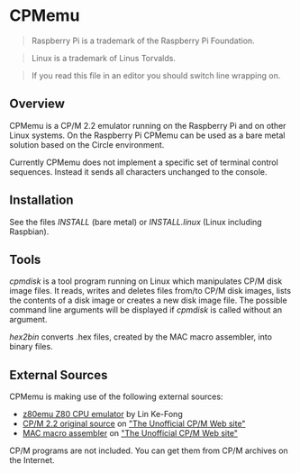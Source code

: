 CPMemu
======

> Raspberry Pi is a trademark of the Raspberry Pi Foundation.

> Linux is a trademark of Linus Torvalds.

> If you read this file in an editor you should switch line wrapping on.

Overview
--------

CPMemu is a CP/M 2.2 emulator running on the Raspberry Pi and on other Linux systems. On the Raspberry Pi CPMemu can be used as a bare metal solution based on the Circle environment.

Currently CPMemu does not implement a specific set of terminal control sequences. Instead it sends all characters unchanged to the console.

Installation
------------

See the files *INSTALL* (bare metal) or *INSTALL.linux* (Linux including Raspbian).

Tools
-----

*cpmdisk* is a tool program running on Linux which manipulates CP/M disk image files. It reads, writes and deletes files from/to CP/M disk images, lists the contents of a disk image or creates a new disk image file. The possible command line arguments will be displayed if *cpmdisk* is called without an argument.

*hex2bin* converts .hex files, created by the MAC macro assembler, into binary files.

External Sources
----------------

CPMemu is making use of the following external sources:

* [z80emu Z80 CPU emulator](https://github.com/anotherlin/z80emu/) by Lin Ke-Fong
* [CP/M 2.2 original source](http://www.cpm.z80.de/download/cpm2-plm.zip) on ["The Unofficial CP/M Web site"](http://www.cpm.z80.de/)
* [MAC macro assembler](http://www.cpm.z80.de/download/mac-b.zip) on ["The Unofficial CP/M Web site"](http://www.cpm.z80.de/)

CP/M programs are not included. You can get them from CP/M archives on the Internet.
